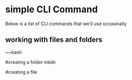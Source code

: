 # simple CLI Command

Below is a list of CLI commands that we'll use occasinally

## working with files and  folders
~~bash

#creating a folder
mkdir <folder-name>

#creating a file

